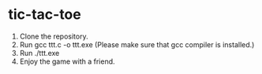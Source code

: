 # tic-tac-toe

1. Clone the repository.
2. Run gcc ttt.c -o ttt.exe (Please make sure that gcc compiler is installed.)
3. Run ./ttt.exe
4. Enjoy the game with a friend.
